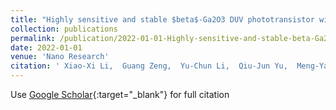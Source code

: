 ```yaml
---
title: "Highly sensitive and stable $beta$-Ga2O3 DUV phototransistor with local back-gate structure and its neuromorphic application"
collection: publications
permalink: /publication/2022-01-01-Highly-sensitive-and-stable-beta-Ga2O3-DUV-phototransistor-with-local-back-gate-structure-and-its-neuromorphic-application
date: 2022-01-01
venue: 'Nano Research'
citation: ' Xiao-Xi Li,  Guang Zeng,  Yu-Chun Li,  Qiu-Jun Yu,  Meng-Yang Liu,  Li-Yuan Zhu,  Wenjun Liu,  Ying-Guo Yang,  David Zhang,  Hong-Liang Lu, &quot;Highly sensitive and stable $beta$-Ga2O3 DUV phototransistor with local back-gate structure and its neuromorphic application.&quot; Nano Research, 2022.'
---
```

Use [Google Scholar](https://scholar.google.com/scholar?q=Highly+sensitive+and+stable+$beta$+Ga2O3+DUV+phototransistor+with+local+back+gate+structure+and+its+neuromorphic+application){:target="_blank"} for full citation